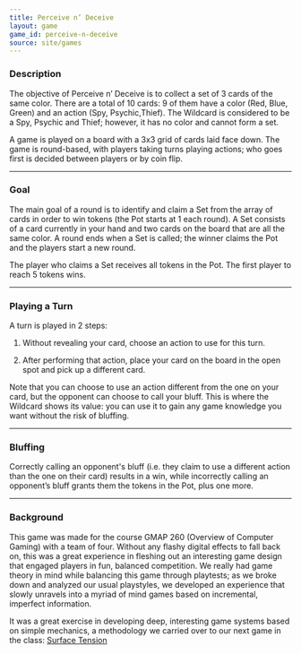 ```yaml
---
title: Perceive n’ Deceive
layout: game
game_id: perceive-n-deceive
source: site/games
---
```

### Description

The objective of Perceive n’ Deceive is to collect a set of 3 cards of the same color. There are a total of 10 cards: 9 of them have a color (Red, Blue, Green) and an action (Spy, Psychic,Thief). The Wildcard is considered to be a Spy, Psychic and Thief; however, it has no color and cannot form a set.

A game is played on a board with a 3x3 grid of cards laid face down. The game is round-based, with players taking turns playing actions; who goes first is decided between players or by coin flip.

---

### Goal

The main goal of a round is to identify and claim a Set from the array of cards in order to win tokens (the Pot starts at 1 each round). A Set consists of a card currently in your hand and two cards on the board that are all the same color. A round ends when a Set is called; the winner claims the Pot and the players start a new round.

The player who claims a Set receives all tokens in the Pot. The first player to reach 5 tokens wins.

---

### Playing a Turn

A turn is played in 2 steps:

1. Without revealing your card, choose an action to use for this turn.

2. After performing that action, place your card on the board in the open spot and pick up a different card.

Note that you can choose to use an action different from the one on your card, but the opponent can choose to call your bluff. This is where the Wildcard shows its value: you can use it to gain any game knowledge you want without the risk of bluffing.

---

### Bluffing

Correctly calling an opponent's bluff (i.e. they claim to use a different action than the one on their card) results in a win, while incorrectly calling an opponent’s bluff grants them the tokens in the Pot, plus one more.

---

### Background

This game was made for the course GMAP 260 (Overview of Computer Gaming) with a team of four. Without any flashy digital effects to fall back on, this was a great experience in fleshing out an interesting game design that engaged players in fun, balanced competition. We really had game theory in mind while balancing this game through playtests; as we broke down and analyzed our usual playstyles, we developed an experience that slowly unravels into a myriad of mind games based on incremental, imperfect information.

It was a great exercise in developing deep, interesting game systems based on simple mechanics, a methodology we carried over to our next game in the class: [Surface Tension](/games/surface-tension)